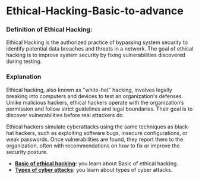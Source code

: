 # Ethical-Hacking-Basic-to-advance

### Definition of Ethical Hacking:
Ethical Hacking is the authorized practice of bypassing system security to identify potential data breaches and threats in a network. The goal of ethical hacking is to improve system security by fixing vulnerabilities discovered during testing.


### Explanation
Ethical hacking, also known as "white-hat" hacking, involves legally breaking into computers and devices to test an organization's defenses. Unlike malicious hackers, ethical hackers operate with the organization’s permission and follow strict guidelines and legal boundaries. Their goal is to discover vulnerabilities before real attackers do.

Ethical hackers simulate cyberattacks using the same techniques as black-hat hackers, such as exploiting software bugs, insecure configurations, or weak passwords. Once vulnerabilities are found, they report them to the organization, often with recommendations on how to fix or improve the security posture.

- **[Basic of ethical hacking]():** you learn about Basic of ethical hacking.
- **[Types of cyber attacks](https://github.com/sherazi1214/Types-of-cyber-attacks):** you learn about types of cyber attacks.
